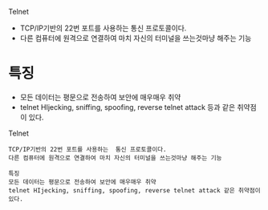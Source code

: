 Telnet
* TCP/IP기반의 22번 포트를 사용하는  통신 프로토콜이다.
* 다른 컴퓨터에 원격으로 연결하여 마치 자신의 터미널을 쓰는것마냥 해주는 기능

# 특징
* 모든 데이터는 평문으로 전송하여 보안에 매우매우 취약
* telnet HIjecking, sniffing, spoofing, reverse telnet attack 등과 같은 취약점이 있다.

Telnet

    TCP/IP기반의 22번 포트를 사용하는  통신 프로토콜이다.
    다른 컴퓨터에 원격으로 연결하여 마치 자신의 터미널을 쓰는것마냥 해주는 기능

    특징
    모든 데이터는 평문으로 전송하여 보안에 매우매우 취약
    telnet HIjecking, sniffing, spoofing, reverse telnet attack 같은 취약점이 있다.
